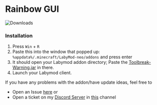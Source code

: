 # **Rainbow GUI**
![Downloads](https://labybadges-delta.vercel.app/api/downloads/rainbowgui/formatted)<br>

### Installation
1. Press `Win` + `R`
2. Paste this into the window that popped up: `%appdata%/.minecraft/LabyMod-neo/addons` and press enter
3. It should open your Labymod addon directory; Paste the [Toolbreak-Warning.jar](https://github.com/RappyLabyAddons/RainbowGUI/releases/latest/download/RainbowGUI.jar) in there.
4. Launch your Labymod client.

If you have any problems with the addon/have update ideas, feel free to
- Open an Issue [here](https://github.com/RappyLabyAddons/RainbowGUI/issues/new/choose)
  or
- Open a ticket on my [Discord Server](https://rappytv.com/server) in [this](https://discord.com/channels/815912035124248587/840285653946204181) channel